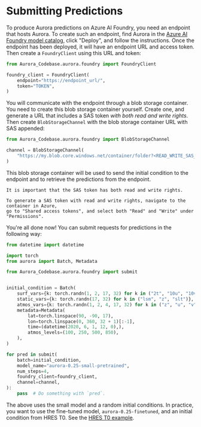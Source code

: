 # Submitting Predictions

To produce Aurora predictions on Azure AI Foundry,
you need an endpoint that hosts Aurora.
To create such an endpoint, find Aurora in the [Azure AI Foundry model catalog](https://ai.azure.com/explore/models),
click "Deploy", and follow the instructions.
Once the endpoint has been deployed,
it will have an endpoint URL and access token.
Then create a `FoundryClient` using this URL and token:

```python
from Aurora_Codebase.aurora.foundry import FoundryClient

foundry_client = FoundryClient(
    endpoint="https://endpoint_url/",
    token="TOKEN",
)
```

You will communicate with the endpoint through a blob storage container.
You need to create this blob storage container yourself.
Create one, and generate a URL that includes a SAS token _with both read and write rights_.
Then create `BlobStorageChannel` with the blob storage container URL with SAS appended:

```python
from Aurora_Codebase.aurora.foundry import BlobStorageChannel

channel = BlobStorageChannel(
    "https://my.blob.core.windows.net/container/folder?<READ_WRITE_SAS_TOKEN>"
)
```

This blob storage container will be used to send the initial condition to the endpoint
and to retrieve the predictions from the endpoint.

```{warning}
It is important that the SAS token has both read and write rights.

To generate a SAS token with read and write rights, navigate to the container in Azure,
go to "Shared access tokens", and select both "Read" and "Write" under "Permissions".
```

You're all done now!
You can submit requests for predictions in the following way:

```python
from datetime import datetime

import torch
from aurora import Batch, Metadata

from Aurora_Codebase.aurora.foundry import submit


initial_condition = Batch(
    surf_vars={k: torch.randn(1, 2, 17, 32) for k in ("2t", "10u", "10v", "msl")},
    static_vars={k: torch.randn(17, 32) for k in ("lsm", "z", "slt")},
    atmos_vars={k: torch.randn(1, 2, 4, 17, 32) for k in ("z", "u", "v", "t", "q")},
    metadata=Metadata(
        lat=torch.linspace(90, -90, 17),
        lon=torch.linspace(0, 360, 32 + 1)[:-1],
        time=(datetime(2020, 6, 1, 12, 0),),
        atmos_levels=(100, 250, 500, 850),
    ),
)

for pred in submit(
    batch=initial_condition,
    model_name="aurora-0.25-small-pretrained",
    num_steps=4,
    foundry_client=foundry_client,
    channel=channel,
):
    pass  # Do something with `pred`.
```

The above uses the small model and a random initial conditions.
In practice, you want to use the fine-tuned model, `aurora-0.25-finetuned`, and an initial condition from HRES T0.
See the [HRES T0 example](/example_hres_t0).
